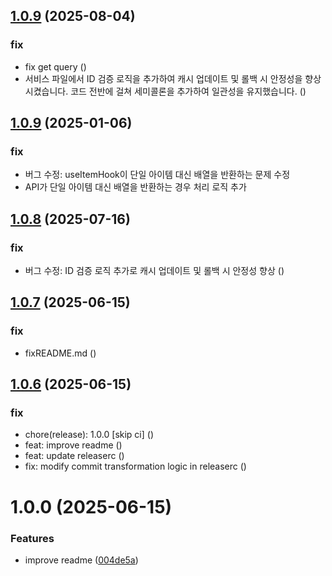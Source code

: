 ## [1.0.9](https://github.com/Sun-Woo-Kim/AmplifyQuery/compare/v1.0.8...v1.0.9) (2025-08-04)


### fix

* fix get query ([](https://github.com/Sun-Woo-Kim/AmplifyQuery/commit/adfd42a2679d3227541b55c9baeccfa142532839))
* 서비스 파일에서 ID 검증 로직을 추가하여 캐시 업데이트 및 롤백 시 안정성을 향상시켰습니다. 코드 전반에 걸쳐 세미콜론을 추가하여 일관성을 유지했습니다. ([](https://github.com/Sun-Woo-Kim/AmplifyQuery/commit/660eab81b08bc77c98bf8be877f0476b8398350e))

## [1.0.9](https://github.com/Sun-Woo-Kim/AmplifyQuery/compare/v1.0.8...v1.0.9) (2025-01-06)


### fix

* 버그 수정: useItemHook이 단일 아이템 대신 배열을 반환하는 문제 수정
* API가 단일 아이템 대신 배열을 반환하는 경우 처리 로직 추가

## [1.0.8](https://github.com/Sun-Woo-Kim/AmplifyQuery/compare/v1.0.7...v1.0.8) (2025-07-16)


### fix

* 버그 수정: ID 검증 로직 추가로 캐시 업데이트 및 롤백 시 안정성 향상 ([](https://github.com/Sun-Woo-Kim/AmplifyQuery/commit/84865431e74327c9268b8cd5e1af7535fc5c1289))

## [1.0.7](https://github.com/Sun-Woo-Kim/AmplifyQuery/compare/v1.0.6...v1.0.7) (2025-06-15)


### fix

* fixREADME.md ([](https://github.com/Sun-Woo-Kim/AmplifyQuery/commit/11fbce7a02f6854a7bf79c50f96538b927ee40bb))

## [1.0.6](https://github.com/Sun-Woo-Kim/AmplifyQuery/compare/v1.0.5...v1.0.6) (2025-06-15)


### fix

* chore(release): 1.0.0 [skip ci] ([](https://github.com/Sun-Woo-Kim/AmplifyQuery/commit/f377e1269d8b77f98fe528a27c6355b49c4aa75f))
* feat: improve readme ([](https://github.com/Sun-Woo-Kim/AmplifyQuery/commit/004de5a47a17c4c6b95ec5de1751747c11ca35ac))
* feat: update releaserc ([](https://github.com/Sun-Woo-Kim/AmplifyQuery/commit/af7b3ae024c4b8dd029cbedd24b5dee0dc489025))
* fix: modify commit transformation logic in releaserc ([](https://github.com/Sun-Woo-Kim/AmplifyQuery/commit/51277b1c1cee5dbece3024814649ec0a8623556e))

# 1.0.0 (2025-06-15)


### Features

* improve readme ([004de5a](https://github.com/Sun-Woo-Kim/AmplifyQuery/commit/004de5a47a17c4c6b95ec5de1751747c11ca35ac))
